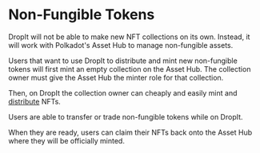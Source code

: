 # Non-Fungible Tokens

DropIt will not be able to make new NFT collections on its own. Instead, it will work with Polkadot's Asset Hub to manage non-fungible assets.

Users that want to use DropIt to distribute and mint new non-fungible tokens will first mint an empty collection on the Asset Hub. The collection owner must give the Asset Hub the minter role for that collection.

Then, on DropIt the collection owner can cheaply and easily mint and [distribute](./distribution.md) NFTs.

Users are able to transfer or trade non-fungible tokens while on DropIt.

When they are ready, users can claim their NFTs back onto the Asset Hub where they will be officially minted.
